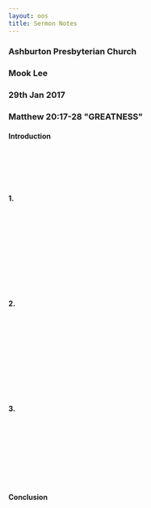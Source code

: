 ```yaml
---
layout: oos
title: Sermon Notes
---
```

### Ashburton Presbyterian Church

### Mook Lee

### 29th Jan 2017

### Matthew 20:17-28 "GREATNESS"


#### Introduction

&nbsp; <br>
&nbsp; <br>
&nbsp; <br>
&nbsp; <br>

#### 1. 

&nbsp; <br>
&nbsp; <br>
&nbsp; <br>
&nbsp; <br>
&nbsp; <br>
&nbsp; <br>
&nbsp; <br>
&nbsp; <br>
&nbsp; <br>

#### 2. 

&nbsp; <br>
&nbsp; <br>
&nbsp; <br>
&nbsp; <br>
&nbsp; <br>
&nbsp; <br>
&nbsp; <br>
&nbsp; <br>
&nbsp; <br>

#### 3. 

&nbsp; <br>
&nbsp; <br>
&nbsp; <br>
&nbsp; <br>
&nbsp; <br>
&nbsp; <br>
&nbsp; <br>

#### Conclusion